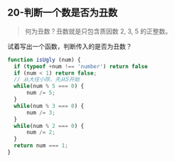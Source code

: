 ## 20-判断一个数是否为丑数

> 何为丑数？丑数就是只包含质因数 2, 3, 5 的正整数。

试着写出一个函数，判断传入的是否为丑数？

```js
function isUgly (num) {
  if (typeof +num !== 'number') return false
  if (num < 1) return false;
  // 从大往小除，先从5开始
  while(num % 5 === 0) {
      num /= 5;
  }
  while(num % 3 === 0) {
      num /= 3;
  }
  while(num % 2 === 0) {
      num /= 2;
  }
  return num === 1;
}

```